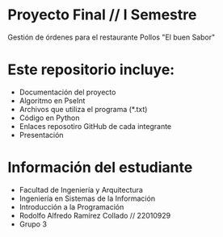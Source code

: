 # Proyecto Final // I Semestre
Gestión de órdenes para el restaurante Pollos "El buen Sabor"

# Este repositorio incluye: 
- Documentación del proyecto
- Algoritmo en PseInt
- Archivos que utiliza el programa (*.txt)
- Código en Python
- Enlaces reposotiro GitHub de cada integrante
- Presentación


# Información del estudiante
- Facultad de Ingeniería y Arquitectura
- Ingeniería en Sistemas de la Información
- Introducción a la Programación
- Rodolfo Alfredo Ramírez Collado // 22010929
- Grupo 3

